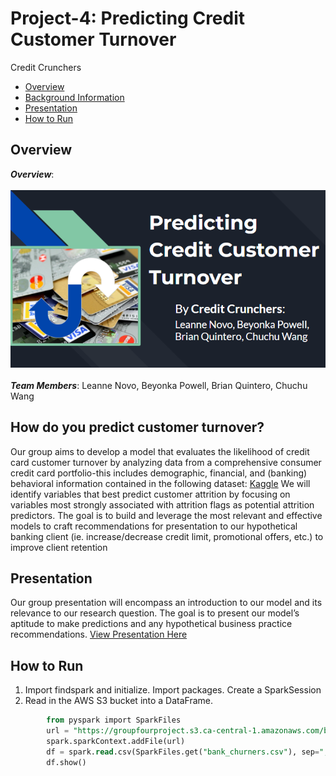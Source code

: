# Project-4: Predicting Credit Customer Turnover
Credit Crunchers
* <a href='#overview'>Overview</a></br>
* <a href='#background-information'>Background Information</a></br>
* <a href='#presentation'>Presentation</a><br/>
* <a href='#how-to-run'>How to Run</a><br/>




## Overview
<strong><i>Overview</i></strong>: 
<br/><br/>
<img src="https://github.com/lgnovo/Project-4/blob/leanne/Image.png?raw=true">
<br/><br/>
<strong><i>Team Members</i></strong>: Leanne Novo, Beyonka Powell, Brian Quintero, Chuchu Wang 



##  How do you predict customer turnover?
Our group aims to develop a model that evaluates the likelihood of credit card customer turnover by analyzing data from a comprehensive consumer credit card portfolio-this includes demographic, financial, and (banking) behavioral information contained in the following dataset:
 <a href="https://www.kaggle.com/datasets/thedevastator/predicting-credit-card-customer-attrition-with-m">Kaggle</a> 
We will identify variables that best predict customer attrition by focusing on variables most strongly associated with attrition flags as potential attrition predictors. The goal is to build and leverage the most relevant and effective models to craft recommendations for presentation to our hypothetical banking client (ie. increase/decrease credit limit, promotional offers, etc.) to improve client retention


## Presentation
Our group presentation will encompass an introduction to our model and its relevance to our research question. The goal is to present our model’s aptitude to make predictions and any hypothetical business practice recommendations.
[View Presentation Here](https://docs.google.com/presentation/d/1iTG4Il5VhoeqTq4OCIaFIKuo9iCqtARKabFU-kqVb3Y/edit#slide=id.p)


## How to Run
1. Import findspark and initialize. Import packages. Create a SparkSession
2. Read in the AWS S3 bucket into a DataFrame.
```sql
        from pyspark import SparkFiles
        url = "https://groupfourproject.s3.ca-central-1.amazonaws.com/bank_churners.csv"
        spark.sparkContext.addFile(url)
        df = spark.read.csv(SparkFiles.get("bank_churners.csv"), sep=",", header=True, ignoreLeadingWhiteSpace=True)
        df.show()
```
